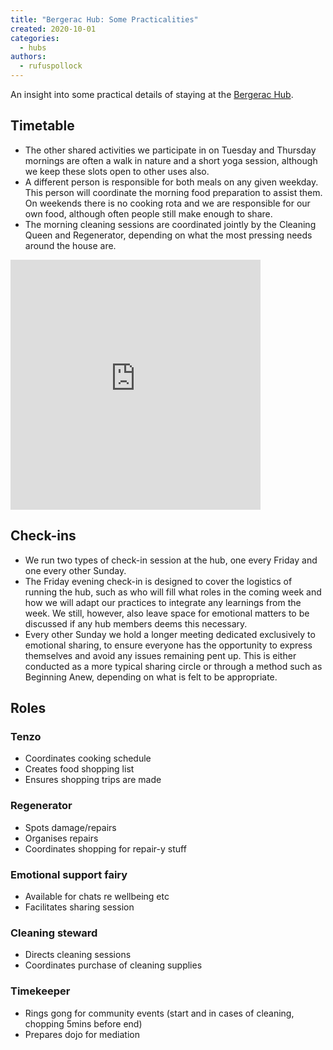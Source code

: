 ```yaml
---
title: "Bergerac Hub: Some Practicalities"
created: 2020-10-01
categories: 
  - hubs
authors: 
  - rufuspollock
---
```


An insight into some practical details of staying at the [Bergerac Hub](https://lifeitself.org/hubs/bergerac/).

## Timetable

-   The other shared activities we participate in on Tuesday and Thursday mornings are often a walk in nature and a short yoga session, although we keep these slots open to other uses also.
-   A different person is responsible for both meals on any given weekday. This person will coordinate the morning food preparation to assist them. On weekends there is no cooking rota and we are responsible for our own food, although often people still make enough to share.
-   The morning cleaning sessions are coordinated jointly by the Cleaning Queen and Regenerator, depending on what the most pressing needs around the house are.


<iframe src="https://docs.google.com/spreadsheets/d/1xxRCdSBs26EIboLCEodnWzOcXSb5SazdSyshNIIWkPs/edit#gid=0" height="400px" width="400px" frameborder="0" scrolling="no"></iframe> 

## Check-ins

-   We run two types of check-in session at the hub, one every Friday and one every other Sunday.
-   The Friday evening check-in is designed to cover the logistics of running the hub, such as who will fill what roles in the coming week and how we will adapt our practices to integrate any learnings from the week. We still, however, also leave space for emotional matters to be discussed if any hub members deems this necessary.
-   Every other Sunday we hold a longer meeting dedicated exclusively to emotional sharing, to ensure everyone has the opportunity to express themselves and avoid any issues remaining pent up. This is either conducted as a more typical sharing circle or through a method such as Beginning Anew, depending on what is felt to be appropriate.

## Roles

### Tenzo

-   Coordinates cooking schedule
-   Creates food shopping list
-   Ensures shopping trips are made

### Regenerator

-   Spots damage/repairs
-   Organises repairs
-   Coordinates shopping for repair-y stuff

### Emotional support fairy

-   Available for chats re wellbeing etc
-   Facilitates sharing session

### Cleaning steward

-   Directs cleaning sessions
-   Coordinates purchase of cleaning supplies

### Timekeeper

-   Rings gong for community events (start and in cases of cleaning, chopping 5mins before end)
-   Prepares dojo for mediation


